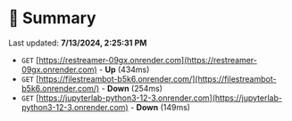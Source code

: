 # 📖 Summary
Last updated: **7/13/2024, 2:25:31 PM**

- `GET` [https://restreamer-09gx.onrender.com](https://restreamer-09gx.onrender.com) - **Up** (434ms)
- `GET` [https://filestreambot-b5k6.onrender.com/](https://filestreambot-b5k6.onrender.com/) - **Down** (254ms)
- `GET` [https://jupyterlab-python3-12-3.onrender.com](https://jupyterlab-python3-12-3.onrender.com) - **Down** (149ms)
